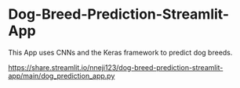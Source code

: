 # Dog-Breed-Prediction-Streamlit-App
This App uses CNNs and the Keras framework to predict dog breeds.

https://share.streamlit.io/nneji123/dog-breed-prediction-streamlit-app/main/dog_prediction_app.py

